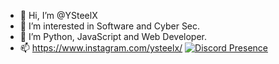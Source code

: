 - 👋 Hi, I’m @YSteelX
- 👀 I’m interested in Software and Cyber Sec.
- 🌱 I’m Python, JavaScript and Web Developer.
- 📫 https://www.instagram.com/ysteelx/
[![Discord Presence](https://lanyard-profile-readme.vercel.app/api/926723912690196490?theme=dark&bg=06154a&animated=true&hideDiscrim=false&borderRadius=20px)](https://discord.com/users/926723912690196490)
